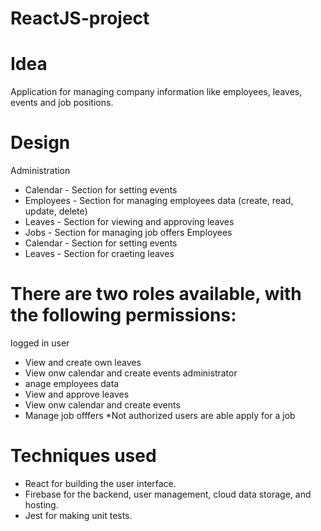 # ReactJS-project

# Idea
Application for managing company information like employees, leaves, events and job positions. 

# Design
Administration
- Calendar - Section for setting events
- Employees - Section for managing employees data (create, read, update, delete)
- Leaves - Section for viewing and approving leaves
- Jobs - Section for managing job offers
Employees
- Calendar - Section for setting events
- Leaves - Section for craeting leaves

# There are two roles available, with the following permissions:
logged in user
- View and create own leaves
- View onw calendar and create events
administrator 
- anage employees data
- View and approve leaves
- View onw calendar and create events
- Manage job offfers
*Not authorized users are able apply for a job

# Techniques used
- React for building the user interface.
- Firebase for the backend, user management, cloud data storage, and hosting.
- Jest for making unit tests.
